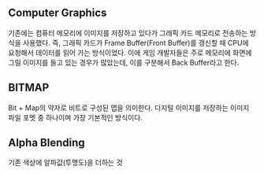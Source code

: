 Computer Graphics
-

기존에는 컴퓨터 메모리에 이미지를 저장하고 있다가 그래픽 카드 메모리로 전송하는 방식을 사용했다.
즉, 그래픽 카드가 Frame Buffer(Front Buffer)를 갱신할 때 CPU에 요청해서 데이터를 읽어 가는 방식이었다. 이에 게임 개발자들은 주로 메모리에 화면에 그릴 이미지를 들고 있는 경우가 많았는데, 이를 구분해서 Back Buffer라고 한다.

BITMAP
-
Bit + Map의 약자로 비트로 구성된 맵을 의미한다. 디지털 이미지를 저장하는 이미지 파일 포멧 중 하나이며 가장 기본적인 방식이다.

Alpha Blending
-
기존 색상에 알파값(투명도)을 더하는 것
